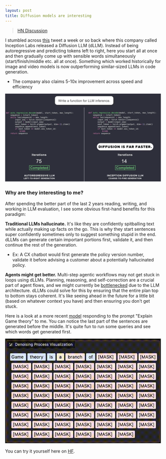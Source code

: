 ```yaml
---
layout: post
title: Diffusion models are interesting
---
```

> [HN Discussion](https://news.ycombinator.com/item?id=43285726)

I stumbled across [this](https://x.com/InceptionAILabs/status/1894847919624462794) tweet a week or so back where this company called Inception Labs released a Diffusion LLM (dLLM). Instead of being autoregressive and predicting tokens left to right, here you start all at once and then gradually come up with sensible words simultaneously (start/finish/middle etc. all at once). Something which worked historically for image and video models is now outperforming similar-sized LLMs in code generation.

- The company also claims 5-10x improvement across speed and efficiency

<div align = "center">
<img  src="/assets/files/inceptionlabs.png">
</div>

### Why are they interesting to me?

After spending the better part of the last 2 years reading, writing, and working in LLM evaluation, I see some obvious first-hand benefits for this paradigm:

**Traditional LLMs hallucinate.** It's like they are confidently spitballing text while actually making up facts on the go. This is why they start sentences super confidently sometimes only to suggest something stupid in the end. dLLMs can generate certain important portions first, validate it, and then continue the rest of the generation.

- Ex: A CX chatbot would first generate the policy version number, validate it before advising a customer about a potentially hallucinated policy.


**Agents might get better.** Multi-step agentic workflows may not get stuck in loops using dLLMs. Planning, reasoning, and self-correction are a crucial part of agent flows, and we might currently be [bottlenecked](https://x.com/ylecun/status/1702027572077326505) due to the LLM architecture. dLLMs could solve for this by ensuring that the entire plan top to bottom stays coherent. It's like seeing ahead in the future for a little bit (based on whatever context you have) and then ensuring you don't get stuck.

Here is a look at a more recent [model](https://arxiv.org/abs/2502.09992) responding to the prompt "Explain Game theory" to me. You can notice the last part of the sentences are generated before the middle. It's quite fun to run some queries and see which words get generated first. 

<div align = "center">
<img  src="/assets/files/hfgif.gif">
</div>


You can try it yourself here on [HF](https://huggingface.co/spaces/multimodalart/LLaDA).